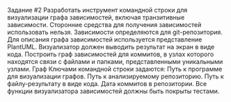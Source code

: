Задание #2
Разработать инструмент командной строки для визуализации графа зависимостей, включая транзитивные зависимости. Сторонние средства для получения зависимостей использовать нельзя.
Зависимости определяются для git-репозитория. Для описания графа зависимостей используется представление PlantUML. Визуализатор должен выводить результат на экран в виде кода.
Построить граф зависимостей для коммитов, в узлах которого находятся связи с файлами и папками, представленными уникальными узлами. Граф 
Ключами командной строки задаются:
Путь к программе для визуализации графов. Путь к анализируемому репозиторию.
Путь к файлу-результату в виде кода.
Дата коммитов в репозитории.
Все функции визуализатора зависимостей должны быть покрыты тестами.
